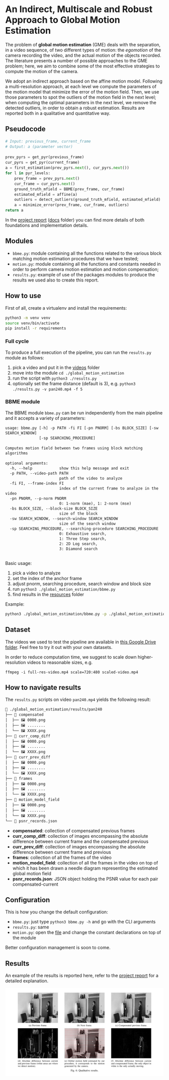 # An Indirect, Multiscale and Robust Approach to Global Motion Estimation
The problem of __global motion estimation__ (GME) deals with the separation, in a video sequence, of two different types of motion: the _egomotion_ of the camera recording the video, and the actual motion of the objects recorded. The literature presents a number of possible approaches to the GME problem; here, we aim to combine some of the most effective strategies to compute the motion of the camera. 

We adopt an indirect approach based on the affine motion model. Following a multi-resolution approach, at each level we compute the parameters of the motion model that minimize the error of the motion field. Then, we use those parameters to spot the outliers of the motion field in the next level; when computing the optimal parameters in the next level, we remove the detected outliers, in order to obtain a robust estimation.
Results are reported both in a qualitative and quantitative way. 

## Pseudocode
```python
# Input: previous_frame, current_frame
# Output: a (parameter vector)

prev_pyrs = get_pyr(previous_frame)
cur_pyrs = get_pyr(current_frame)
a = first_estimation(prev_pyrs.next(), cur_pyrs.next())
for l in pyr_levels:
    prev_frame = prev_pyrs.next()
    cur_frame = cur_pyrs.next()
    ground_truth_mfield = BBME(prev_frame, cur_frame)
    estimated_mfield = affine(a)
    outliers = detect_outliers(ground_truth_mfield, estimated_mfield)
    a = minimize_error(prev_frame, cur_frame, outliers)
return a
```
<!-- ![Procedure pseudocode](./docs/assets/images/algorithm.png) -->

In the [project report](docs/report/main.pdf) ([docs](docs) folder) you can find more details of both foundations and implementation details.

## Modules
* `bbme.py`: module containing all the functions related to the various block matching motion estimation procedures that we have tested;
* `motion.py`: module containing all the functions and constants needed in order to perform camera motion estimation and motion compensation;
* `results.py`: example of use of the packages modules to produce the results we used also to create this report.

## How to use
First of all, create a virtualenv and install the requirements:
```bash
python3 -m venv venv
source venv/bin/activate
pip install -r requirements
```
### Full cycle
To produce a full execution of the pipeline, you can run the `results.py` module as follows:

1. pick a video and put it in the [videos](global_motion_estimation/resources/videos/) folder
2. move into the module `cd ./global_motion_estimation`
3. run the script with `python3 ./results.py`
4. optionally set the frame distance (default is 3), e.g. `python3 ./results.py -v pan240.mp4 -f 5` 


### BBME module
The BBME module `bbme.py` can be run independently from the main pipeline and it accepts a variety of parameters:
```batch
usage: bbme.py [-h] -p PATH -fi FI [-pn PNORM] [-bs BLOCK_SIZE] [-sw SEARCH_WINDOW]
               [-sp SEARCHING_PROCEDURE]

Computes motion field between two frames using block matching algorithms

optional arguments:
  -h, --help            show this help message and exit
  -p PATH, --video-path PATH
                        path of the video to analyze
  -fi FI, --frame-index FI
                        index of the current frame to analyze in the video
  -pn PNORM, --p-norm PNORM
                        0: 1-norm (mae), 1: 2-norm (mse)
  -bs BLOCK_SIZE, --block-size BLOCK_SIZE
                        size of the block
  -sw SEARCH_WINDOW, --search-window SEARCH_WINDOW
                        size of the search window
  -sp SEARCHING_PROCEDURE, --searching-procedure SEARCHING_PROCEDURE
                        0: Exhaustive search,
                        1: Three Step search, 
                        2: 2D Log search, 
                        3: Diamond search


```
Basic usage:
1. pick a video to analyze
2. set the index of the anchor frame
3. adjust pnorm, searching procedure, search window and block size
4. run `python3 ./global_motion_estimation/bbme.py` 
5. find results in the [resources](global_motion_estimation/resources) folder

Example:
```bash
python3 ./global_motion_estimation/bbme.py -p ./global_motion_estimation/resources/videos/pan240.mp4 -fi 10 -bs 12 -sw 12 -sp 3
```

## Dataset
The videos we used to test the pipeline are available in [this Google Drive folder](https://drive.google.com/drive/folders/1gZisWe4DEWpb_CoHkTi6OKnxhl5Ca_mT?usp=sharing). Feel free to try it out with your own datasets.

In order to reduce computation time, we suggest to scale down higher-resolution videos to reasonable sizes, e.g.
```batch
ffmpeg -i full-res-video.mp4 scale=720:480 scaled-video.mp4
```

## How to navigate results
The `results.py` scripts on video `pan240.mp4`  yields the following result:
```bash
📁 ./global_motion_estimation/results/pan240
├── 📁 compensated
│  ├── 🖼️ 0000.png
│  ├── 🖼️ ........
│  └── 🖼️ XXXX.png
├── 📁 curr_comp_diff
│  ├── 🖼️ 0000.png
│  ├── 🖼️ ........
│  └── 🖼️ XXXX.png
├── 📁 curr_prev_diff
│  ├── 🖼️ 0000.png
│  ├── 🖼️ ........
│  └── 🖼️ XXXX.png
├── 📁 frames
│  ├── 🖼️ 0000.png
│  ├── 🖼️ ........
│  └── 🖼️ XXXX.png
├── 📁 motion_model_field
│  ├── 🖼️ 0000.png
│  ├── 🖼️ ........
│  └── 🖼️ XXXX.png
└── 📄 psnr_records.json
```

* **compensated**: collection of compensated previous frames
* **curr_comp_diff**: collection of images encompassing the absolute difference between current frame and the compensated previous
* **curr_prev_diff**: collection of images encompassing the absolute difference between current frame and previous
* **frames**: collection of all the frames of the video
* **motion_model_field**: collection of all the frames in the video on top of which it has been drawn a needle diagram representing the estimated global motion field
* **psnr_records.json**: JSON object holding the PSNR value for each pair compensated-current


## Configuration
This is how you change the default configuration:
* `bbme.py`: just type `python3 bbme.py -h` and go with the CLI arguments
* `results.py`: same 
* `motion.py`: open the [file](global_motion_estimation/motion.py) and change the constant declarations on top of the module

Better configuration management is soon to come.

## Results
An example of the results is reported here, refer to the [project report](docs/report/main.pdf) for a detailed explanation.

![Example of result](./docs/assets/images/results_example.jpg)